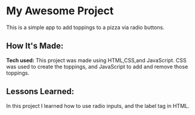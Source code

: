# My Awesome Project
This is a simple app to add toppings to a pizza via radio buttons.


## How It's Made:

**Tech used:**
This project was made using HTML,CSS,and JavaScript. CSS was used to create the toppings, and JavaScript to add and remove those toppings.


## Lessons Learned:
In this project I learned how to use radio inputs, and the label tag in HTML.
